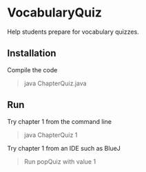 # VocabularyQuiz
Help students prepare for vocabulary quizzes.

## Installation
Compile the code
> java ChapterQuiz.java

## Run
Try chapter 1 from the command line
> java ChapterQuiz 1

Try chapter 1 from an IDE such as BlueJ
> Run popQuiz with value 1
